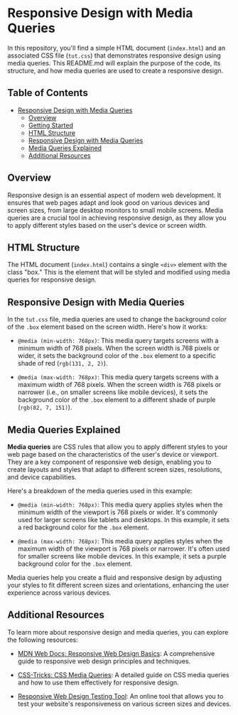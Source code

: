# Responsive Design with Media Queries

In this repository, you'll find a simple HTML document (`index.html`) and an associated CSS file (`tut.css`) that demonstrates responsive design using media queries. This README.md will explain the purpose of the code, its structure, and how media queries are used to create a responsive design.

## Table of Contents

- [Responsive Design with Media Queries](#responsive-design-with-media-queries)
  - [Overview](#overview)
  - [Getting Started](#getting-started)
  - [HTML Structure](#html-structure)
  - [Responsive Design with Media Queries](#responsive-design-with-media-queries)
  - [Media Queries Explained](#media-queries-explained)
  - [Additional Resources](#additional-resources)

## Overview

Responsive design is an essential aspect of modern web development. It ensures that web pages adapt and look good on various devices and screen sizes, from large desktop monitors to small mobile screens. Media queries are a crucial tool in achieving responsive design, as they allow you to apply different styles based on the user's device or screen width.

## HTML Structure

The HTML document (`index.html`) contains a single `<div>` element with the class "box." This is the element that will be styled and modified using media queries for responsive design.

## Responsive Design with Media Queries

In the `tut.css` file, media queries are used to change the background color of the `.box` element based on the screen width. Here's how it works:

- `@media (min-width: 768px)`: This media query targets screens with a minimum width of 768 pixels. When the screen width is 768 pixels or wider, it sets the background color of the `.box` element to a specific shade of red (`rgb(131, 2, 2)`).

- `@media (max-width: 768px)`: This media query targets screens with a maximum width of 768 pixels. When the screen width is 768 pixels or narrower (i.e., on smaller screens like mobile devices), it sets the background color of the `.box` element to a different shade of purple (`rgb(82, 7, 151)`).

## Media Queries Explained

**Media queries** are CSS rules that allow you to apply different styles to your web page based on the characteristics of the user's device or viewport. They are a key component of responsive web design, enabling you to create layouts and styles that adapt to different screen sizes, resolutions, and device capabilities.

Here's a breakdown of the media queries used in this example:

- `@media (min-width: 768px)`: This media query applies styles when the minimum width of the viewport is 768 pixels or wider. It's commonly used for larger screens like tablets and desktops. In this example, it sets a red background color for the `.box` element.

- `@media (max-width: 768px)`: This media query applies styles when the maximum width of the viewport is 768 pixels or narrower. It's often used for smaller screens like mobile devices. In this example, it sets a purple background color for the `.box` element.

Media queries help you create a fluid and responsive design by adjusting your styles to fit different screen sizes and orientations, enhancing the user experience across various devices.

## Additional Resources

To learn more about responsive design and media queries, you can explore the following resources:

- [MDN Web Docs: Responsive Web Design Basics](https://developer.mozilla.org/en-US/docs/Learn/CSS/CSS_layout/Responsive_Design): A comprehensive guide to responsive web design principles and techniques.

- [CSS-Tricks: CSS Media Queries](https://css-tricks.com/a-complete-guide-to-css-media-queries/): A detailed guide on CSS media queries and how to use them effectively for responsive design.

- [Responsive Web Design Testing Tool](https://responsivedesign.is/): An online tool that allows you to test your website's responsiveness on various screen sizes and devices.

